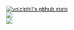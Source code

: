 [![voiciphil's github stats](https://github-readme-stats.vercel.app/api?username=voiciphil)](https://github.com/voiciphil/github-readme-stats)  
<img src="http://mazassumnida.wtf/api/pastel/generate_badge?boj=ssphil21e&theme=warm"/>
<br><a href="https://opgc.me/#/users/voiciphil" target="_blank"><img src="https://api.opgc.me/githubs/users/voiciphil/tag/?theme=basic" /></a></br>

<!--
**voiciphil/voiciphil** is a ✨ _special_ ✨ repository because its `README.md` (this file) appears on your GitHub profile.

Here are some ideas to get you started:

- 🔭 I’m currently working on ...
- 🌱 I’m currently learning ...
- 👯 I’m looking to collaborate on ...
- 🤔 I’m looking for help with ...
- 💬 Ask me about ...
- 📫 How to reach me: ...
- 😄 Pronouns: ...
- ⚡ Fun fact: ...
-->
